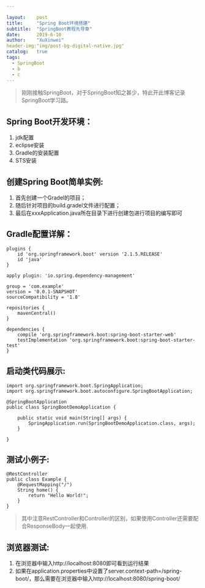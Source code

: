 ```yaml
---

layout:    post
title:     "Spring Boot环境搭建"
subtitle:  "SpringBoot教程先导章"
date:      2019-6-10
author:    "XuXinwei"
header-img:"img/post-bg-digital-native.jpg"
catalog:   true
tags:
  - SpringBoot
  - b
  - c
---
```


> 刚刚接触SpringBoot，对于SpringBoot知之甚少，特此开此博客记录SpringBoot学习路。
## Spring Boot开发环境：
1. jdk配置
2. eclipse安装
3. Gradle的安装配置
4. STS安装

## 创建Spring Boot简单实例:
1. 首先创建一个Gradel的项目；
2. 随后针对项目的build.gradel文件进行配置；
3. 最后在xxxApplication.java所在目录下进行创建包进行项目的编写即可

## Gradle配置详解：
```
plugins {
	id 'org.springframework.boot' version '2.1.5.RELEASE'
	id 'java'
}

apply plugin: 'io.spring.dependency-management'

group = 'com.example'
version = '0.0.1-SNAPSHOT'
sourceCompatibility = '1.8'

repositories {
	mavenCentral()
}

dependencies {
	compile 'org.springframework.boot:spring-boot-starter-web'
	testImplementation 'org.springframework.boot:spring-boot-starter-test'
}

```

## 启动类代码展示:
```
import org.springframework.boot.SpringApplication;
import org.springframework.boot.autoconfigure.SpringBootApplication;

@SpringBootApplication
public class SpringBootDemoApplication {

	public static void main(String[] args) {
		SpringApplication.run(SpringBootDemoApplication.class, args);
	}

}

```

## 测试小例子:
```
@RestController
public class Example {
    @RequestMapping("/")
    String home() {
        return "Hello World!";
    }
}
```
> 其中注意RestController和Controller的区别，如果使用Controller还需要配合ResponseBody一起使用.

## 浏览器测试:
1. 在浏览器中输入http://localhost:8080即可看到运行结果
2.  如果在application.properties中设置了server.context-path=/spring-boot/，那么需要在浏览器中输入http://localhost:8080/spring-boot/